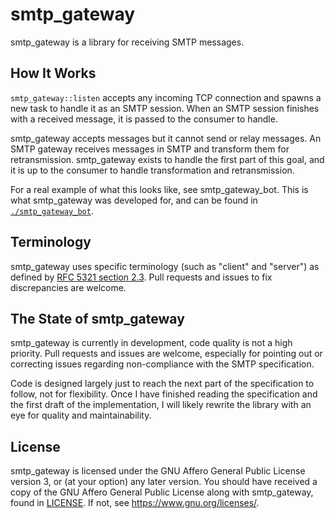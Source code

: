 # smtp_gateway

smtp_gateway is a library for receiving SMTP messages.

## How It Works

`smtp_gateway::listen` accepts any incoming TCP connection and
spawns a new task to handle it as an SMTP session.
When an SMTP session finishes with a received message,
it is passed to the consumer to handle.

smtp_gateway accepts messages but it cannot send or relay messages.
An SMTP gateway receives messages in SMTP and transform them for retransmission.
smtp_gateway exists to handle the first part of this goal,
and it is up to the consumer to handle transformation and retransmission.

For a real example of what this looks like, see smtp_gateway_bot.
This is what smtp_gateway was developed for,
and can be found in [`./smtp_gateway_bot`](./smtp_gateway_bot/).

## Terminology

smtp_gateway uses specific terminology (such as "client" and "server")
as defined by [RFC 5321 section 2.3](https://www.rfc-editor.org/rfc/rfc5321.html#section-2.3).
Pull requests and issues to fix discrepancies are welcome.

## The State of smtp_gateway

smtp_gateway is currently in development,
code quality is not a high priority.
Pull requests and issues are welcome,
especially for pointing out or correcting issues regarding
non-compliance with the SMTP specification.

Code is designed largely just to reach the next part of the specification to follow, not for flexibility.
Once I have finished reading the specification and
the first draft of the implementation,
I will likely rewrite the library
with an eye for quality and maintainability.

## License

smtp_gateway is licensed under the GNU Affero General Public License version 3, or (at your option) any later version.
You should have received a copy of the GNU Affero General Public License along with smtp_gateway, found in [LICENSE](./LICENSE).
If not, see <https://www.gnu.org/licenses/>.
